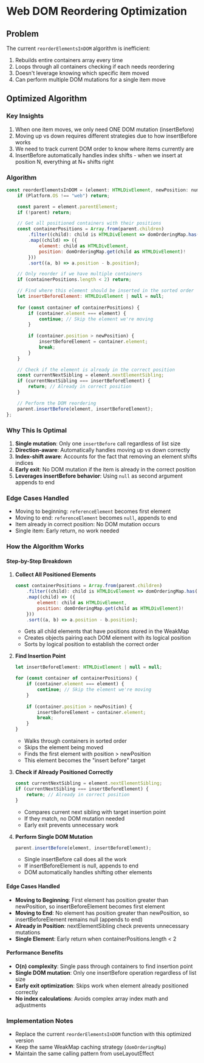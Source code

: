 # Web DOM Reordering Optimization

## Problem
The current `reorderElementsInDOM` algorithm is inefficient:
1. Rebuilds entire containers array every time
2. Loops through all containers checking if each needs reordering
3. Doesn't leverage knowing which specific item moved
4. Can perform multiple DOM mutations for a single item move

## Optimized Algorithm

### Key Insights
1. When one item moves, we only need ONE DOM mutation (insertBefore)
2. Moving up vs down requires different strategies due to how insertBefore works
3. We need to track current DOM order to know where items currently are
4. InsertBefore automatically handles index shifts - when we insert at position N, everything at N+ shifts right

### Algorithm

```javascript
const reorderElementsInDOM = (element: HTMLDivElement, newPosition: number) => {
    if (Platform.OS !== "web") return;

    const parent = element.parentElement;
    if (!parent) return;

    // Get all positioned containers with their positions
    const containerPositions = Array.from(parent.children)
        .filter((child): child is HTMLDivElement => domOrderingMap.has(child as HTMLDivElement))
        .map((child) => ({
            element: child as HTMLDivElement,
            position: domOrderingMap.get(child as HTMLDivElement)!
        }))
        .sort((a, b) => a.position - b.position);

    // Only reorder if we have multiple containers
    if (containerPositions.length < 2) return;

    // Find where this element should be inserted in the sorted order
    let insertBeforeElement: HTMLDivElement | null = null;
    
    for (const container of containerPositions) {
        if (container.element === element) {
            continue; // Skip the element we're moving
        }
        
        if (container.position > newPosition) {
            insertBeforeElement = container.element;
            break;
        }
    }

    // Check if the element is already in the correct position
    const currentNextSibling = element.nextElementSibling;
    if (currentNextSibling === insertBeforeElement) {
        return; // Already in correct position
    }

    // Perform the DOM reordering
    parent.insertBefore(element, insertBeforeElement);
};
```

### Why This Is Optimal

1. **Single mutation**: Only one `insertBefore` call regardless of list size
2. **Direction-aware**: Automatically handles moving up vs down correctly  
3. **Index-shift aware**: Accounts for the fact that removing an element shifts indices
4. **Early exit**: No DOM mutation if the item is already in the correct position
5. **Leverages insertBefore behavior**: Using `null` as second argument appends to end

### Edge Cases Handled
- Moving to beginning: `referenceElement` becomes first element
- Moving to end: `referenceElement` becomes `null`, appends to end
- Item already in correct position: No DOM mutation occurs
- Single item: Early return, no work needed

### How the Algorithm Works

#### Step-by-Step Breakdown

1. **Collect All Positioned Elements**
   ```javascript
   const containerPositions = Array.from(parent.children)
       .filter((child): child is HTMLDivElement => domOrderingMap.has(child as HTMLDivElement))
       .map((child) => ({
           element: child as HTMLDivElement,
           position: domOrderingMap.get(child as HTMLDivElement)!
       }))
       .sort((a, b) => a.position - b.position);
   ```
   - Gets all child elements that have positions stored in the WeakMap
   - Creates objects pairing each DOM element with its logical position
   - Sorts by logical position to establish the correct order

2. **Find Insertion Point**
   ```javascript
   let insertBeforeElement: HTMLDivElement | null = null;
   
   for (const container of containerPositions) {
       if (container.element === element) {
           continue; // Skip the element we're moving
       }
       
       if (container.position > newPosition) {
           insertBeforeElement = container.element;
           break;
       }
   }
   ```
   - Walks through containers in sorted order
   - Skips the element being moved
   - Finds the first element with position > newPosition
   - This element becomes the "insert before" target

3. **Check if Already Positioned Correctly**
   ```javascript
   const currentNextSibling = element.nextElementSibling;
   if (currentNextSibling === insertBeforeElement) {
       return; // Already in correct position
   }
   ```
   - Compares current next sibling with target insertion point
   - If they match, no DOM mutation needed
   - Early exit prevents unnecessary work

4. **Perform Single DOM Mutation**
   ```javascript
   parent.insertBefore(element, insertBeforeElement);
   ```
   - Single insertBefore call does all the work
   - If insertBeforeElement is null, appends to end
   - DOM automatically handles shifting other elements

#### Edge Cases Handled

- **Moving to Beginning**: First element has position greater than newPosition, so insertBeforeElement becomes first element
- **Moving to End**: No element has position greater than newPosition, so insertBeforeElement remains null (appends to end)
- **Already in Position**: nextElementSibling check prevents unnecessary mutations
- **Single Element**: Early return when containerPositions.length < 2

#### Performance Benefits

- **O(n) complexity**: Single pass through containers to find insertion point
- **Single DOM mutation**: Only one insertBefore operation regardless of list size
- **Early exit optimization**: Skips work when element already positioned correctly
- **No index calculations**: Avoids complex array index math and adjustments

### Implementation Notes
- Replace the current `reorderElementsInDOM` function with this optimized version
- Keep the same WeakMap caching strategy (`domOrderingMap`)
- Maintain the same calling pattern from useLayoutEffect